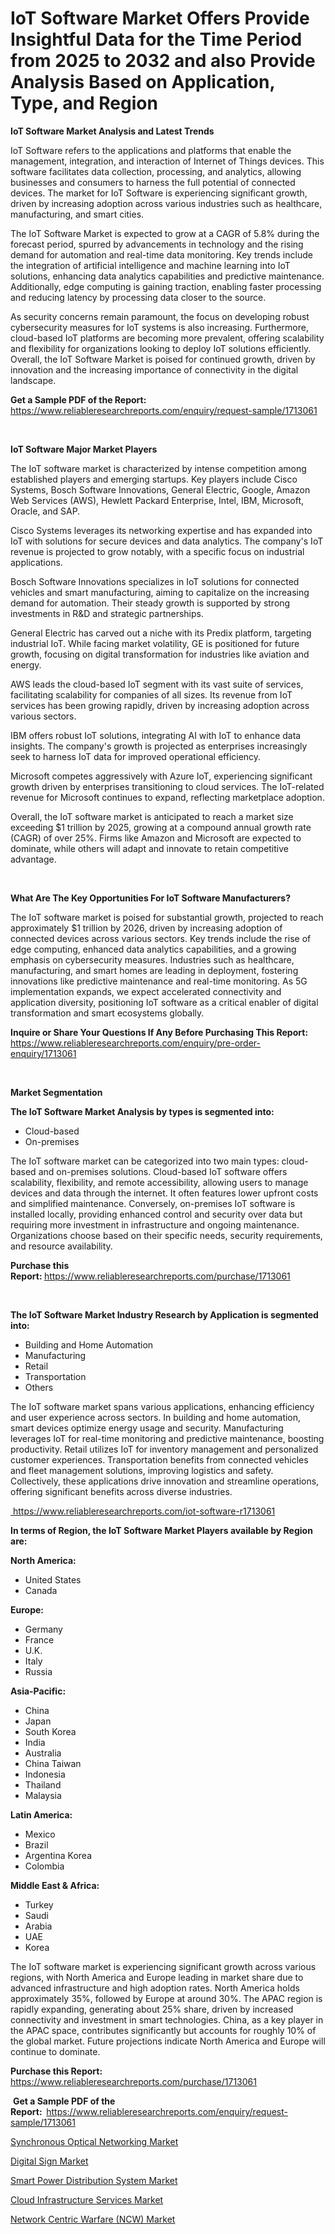 <p><h1>IoT Software Market Offers Provide Insightful Data for the Time Period from 2025 to 2032 and also Provide Analysis Based on Application, Type, and Region</h1></p><p><strong>IoT Software Market Analysis and Latest Trends</strong></p>
<p><p>IoT Software refers to the applications and platforms that enable the management, integration, and interaction of Internet of Things devices. This software facilitates data collection, processing, and analytics, allowing businesses and consumers to harness the full potential of connected devices. The market for IoT Software is experiencing significant growth, driven by increasing adoption across various industries such as healthcare, manufacturing, and smart cities.</p><p>The IoT Software Market is expected to grow at a CAGR of 5.8% during the forecast period, spurred by advancements in technology and the rising demand for automation and real-time data monitoring. Key trends include the integration of artificial intelligence and machine learning into IoT solutions, enhancing data analytics capabilities and predictive maintenance. Additionally, edge computing is gaining traction, enabling faster processing and reducing latency by processing data closer to the source.</p><p>As security concerns remain paramount, the focus on developing robust cybersecurity measures for IoT systems is also increasing. Furthermore, cloud-based IoT platforms are becoming more prevalent, offering scalability and flexibility for organizations looking to deploy IoT solutions efficiently. Overall, the IoT Software Market is poised for continued growth, driven by innovation and the increasing importance of connectivity in the digital landscape.</p></p>
<p><strong>Get a Sample PDF of the Report:&nbsp;</strong> <a href="https://www.reliableresearchreports.com/enquiry/request-sample/1713061?utm_campaign=10&utm_medium=2&utm_source=Github&utm_content=ia&utm_term=11012025&utm_id=iot-software">https://www.reliableresearchreports.com/enquiry/request-sample/1713061</a></p>
<p>&nbsp;</p>
<p><strong>IoT Software Major Market Players</strong></p>
<p><p>The IoT software market is characterized by intense competition among established players and emerging startups. Key players include Cisco Systems, Bosch Software Innovations, General Electric, Google, Amazon Web Services (AWS), Hewlett Packard Enterprise, Intel, IBM, Microsoft, Oracle, and SAP. </p><p>Cisco Systems leverages its networking expertise and has expanded into IoT with solutions for secure devices and data analytics. The company's IoT revenue is projected to grow notably, with a specific focus on industrial applications.</p><p>Bosch Software Innovations specializes in IoT solutions for connected vehicles and smart manufacturing, aiming to capitalize on the increasing demand for automation. Their steady growth is supported by strong investments in R&D and strategic partnerships.</p><p>General Electric has carved out a niche with its Predix platform, targeting industrial IoT. While facing market volatility, GE is positioned for future growth, focusing on digital transformation for industries like aviation and energy.</p><p>AWS leads the cloud-based IoT segment with its vast suite of services, facilitating scalability for companies of all sizes. Its revenue from IoT services has been growing rapidly, driven by increasing adoption across various sectors.</p><p>IBM offers robust IoT solutions, integrating AI with IoT to enhance data insights. The company's growth is projected as enterprises increasingly seek to harness IoT data for improved operational efficiency.</p><p>Microsoft competes aggressively with Azure IoT, experiencing significant growth driven by enterprises transitioning to cloud services. The IoT-related revenue for Microsoft continues to expand, reflecting marketplace adoption.</p><p>Overall, the IoT software market is anticipated to reach a market size exceeding $1 trillion by 2025, growing at a compound annual growth rate (CAGR) of over 25%. Firms like Amazon and Microsoft are expected to dominate, while others will adapt and innovate to retain competitive advantage.</p></p>
<p>&nbsp;</p>
<p><strong>What Are The Key Opportunities For IoT Software Manufacturers?</strong></p>
<p><p>The IoT software market is poised for substantial growth, projected to reach approximately $1 trillion by 2026, driven by increasing adoption of connected devices across various sectors. Key trends include the rise of edge computing, enhanced data analytics capabilities, and a growing emphasis on cybersecurity measures. Industries such as healthcare, manufacturing, and smart homes are leading in deployment, fostering innovations like predictive maintenance and real-time monitoring. As 5G implementation expands, we expect accelerated connectivity and application diversity, positioning IoT software as a critical enabler of digital transformation and smart ecosystems globally.</p></p>
<p><strong>Inquire or Share Your Questions If Any Before Purchasing This Report:</strong> <a href="https://www.reliableresearchreports.com/enquiry/pre-order-enquiry/1713061?utm_campaign=10&utm_medium=2&utm_source=Github&utm_content=ia&utm_term=11012025&utm_id=iot-software">https://www.reliableresearchreports.com/enquiry/pre-order-enquiry/1713061</a></p>
<p>&nbsp;</p>
<p><strong>Market Segmentation</strong></p>
<p><strong>The IoT Software Market Analysis by types is segmented into:</strong></p>
<p><ul><li>Cloud-based</li><li>On-premises</li></ul></p>
<p><p>The IoT software market can be categorized into two main types: cloud-based and on-premises solutions. Cloud-based IoT software offers scalability, flexibility, and remote accessibility, allowing users to manage devices and data through the internet. It often features lower upfront costs and simplified maintenance. Conversely, on-premises IoT software is installed locally, providing enhanced control and security over data but requiring more investment in infrastructure and ongoing maintenance. Organizations choose based on their specific needs, security requirements, and resource availability.</p></p>
<p><strong>Purchase this Report:&nbsp;</strong><a href="https://www.reliableresearchreports.com/purchase/1713061?utm_campaign=10&utm_medium=2&utm_source=Github&utm_content=ia&utm_term=11012025&utm_id=iot-software">https://www.reliableresearchreports.com/purchase/1713061</a></p>
<p>&nbsp;</p>
<p><strong>The IoT Software Market Industry Research by Application is segmented into:</strong></p>
<p><ul><li>Building and Home Automation</li><li>Manufacturing</li><li>Retail</li><li>Transportation</li><li>Others</li></ul></p>
<p><p>The IoT software market spans various applications, enhancing efficiency and user experience across sectors. In building and home automation, smart devices optimize energy usage and security. Manufacturing leverages IoT for real-time monitoring and predictive maintenance, boosting productivity. Retail utilizes IoT for inventory management and personalized customer experiences. Transportation benefits from connected vehicles and fleet management solutions, improving logistics and safety. Collectively, these applications drive innovation and streamline operations, offering significant benefits across diverse industries.</p></p>
<p><a href="https://www.reliableresearchreports.com/iot-software-r1713061?utm_campaign=10&utm_medium=2&utm_source=Github&utm_content=ia&utm_term=11012025&utm_id=iot-software">&nbsp;https://www.reliableresearchreports.com/iot-software-r1713061</a></p>
<p><strong>In terms of Region, the IoT Software Market Players available by Region are:</strong></p>
<p>
    <p> <strong> North America: </strong>
        <ul>
            <li>United States</li>
            <li>Canada</li>
        </ul>
        </p> 
    <p> <strong> Europe: </strong>
        <ul>
            <li>Germany</li>
            <li>France</li>
            <li>U.K.</li>
            <li>Italy</li>
            <li>Russia</li>
        </ul>
        </p> 
    <p> <strong> Asia-Pacific: </strong>
        <ul>
            <li>China</li>
            <li>Japan</li>
            <li>South Korea</li>
            <li>India</li>
            <li>Australia</li>
            <li>China Taiwan</li>
            <li>Indonesia</li>
            <li>Thailand</li>
            <li>Malaysia</li>
        </ul>
        </p> 
    <p> <strong> Latin America: </strong>
        <ul>
            <li>Mexico</li>
            <li>Brazil</li>
            <li>Argentina Korea</li>
            <li>Colombia</li>
        </ul>
        </p> 
    <p> <strong> Middle East & Africa: </strong>
        <ul>
            <li>Turkey</li>
            <li>Saudi</li>
            <li>Arabia</li>
            <li>UAE</li>
            <li>Korea</li>
        </ul>
    </p>
    </p>
<p><p>The IoT software market is experiencing significant growth across various regions, with North America and Europe leading in market share due to advanced infrastructure and high adoption rates. North America holds approximately 35%, followed by Europe at around 30%. The APAC region is rapidly expanding, generating about 25% share, driven by increased connectivity and investment in smart technologies. China, as a key player in the APAC space, contributes significantly but accounts for roughly 10% of the global market. Future projections indicate North America and Europe will continue to dominate.</p></p>
<p><strong>Purchase this Report: </strong><a href="https://www.reliableresearchreports.com/purchase/1713061?utm_campaign=10&utm_medium=2&utm_source=Github&utm_content=ia&utm_term=11012025&utm_id=iot-software">https://www.reliableresearchreports.com/purchase/1713061</a></p>
<p>&nbsp;<strong>Get a Sample PDF of the Report:&nbsp;&nbsp;</strong><a href="https://www.reliableresearchreports.com/enquiry/request-sample/1713061?utm_campaign=10&utm_medium=2&utm_source=Github&utm_content=ia&utm_term=11012025&utm_id=iot-software">https://www.reliableresearchreports.com/enquiry/request-sample/1713061</a></p>
<p><strong></strong></p>
<p><p><a href="https://github.com/leopardmicheal7019/Market-Research-Report-List-1/blob/main/synchronous-optical-networking-market.md?utm_campaign=10&utm_medium=2&utm_source=Github&utm_content=ia&utm_term=11012025&utm_id=iot-software">Synchronous Optical Networking Market</a></p><p><a href="https://github.com/JubayerMia832/Market-Research-Report-List-1/blob/main/digital-sign-market.md?utm_campaign=10&utm_medium=2&utm_source=Github&utm_content=ia&utm_term=11012025&utm_id=iot-software">Digital Sign Market</a></p><p><a href="https://github.com/ygfu6u/Market-Research-Report-List-1/blob/main/smart-power-distribution-system-market.md?utm_campaign=10&utm_medium=2&utm_source=Github&utm_content=ia&utm_term=11012025&utm_id=iot-software">Smart Power Distribution System Market</a></p><p><a href="https://github.com/domoniqueluoma76/Market-Research-Report-List-1/blob/main/cloud-infrastructure-services-market.md?utm_campaign=10&utm_medium=2&utm_source=Github&utm_content=ia&utm_term=11012025&utm_id=iot-software">Cloud Infrastructure Services Market</a></p><p><a href="https://github.com/millionkaryn68/Market-Research-Report-List-1/blob/main/network-centric-warfare-ncw-market.md?utm_campaign=10&utm_medium=2&utm_source=Github&utm_content=ia&utm_term=11012025&utm_id=iot-software">Network Centric Warfare (NCW) Market</a></p></p>